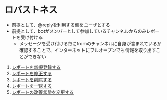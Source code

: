 # ロバストネス

- 前提として、@replyを利用する側をユーザとする
- 前提として、botがメンバーとして参加しているチャンネルからのみレポートを受け付ける
  - メッセージを受け付ける毎にfromのチャンネルに自身が含まれているか確認することで、インターネットにフルオープンでも情報を取り出すことができない

1. [レポートを新規登録する](post-report-new.md)
1. [レポートを修正する](post-report-modify.md)
1. [レポートを削除する](delete-report.md)
1. [レポートを一覧する](list-report.md)
1. [レポートの改善状態を変更する](post-report-change-status.md)
